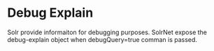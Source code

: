 # Debug Explain
Solr provide informaiton for debugging purposes.  SolrNet expose the debug-explain object when debugQuery=true comman is passed.